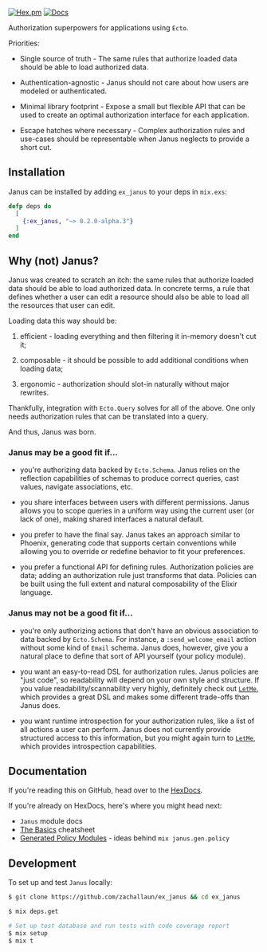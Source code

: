 [![Hex.pm](https://img.shields.io/hexpm/v/ex_janus.svg)](https://hex.pm/packages/ex_janus) [![Docs](https://img.shields.io/badge/hexdocs.pm-docs-8e7ce6.svg)](https://hexdocs.pm/ex_janus)

Authorization superpowers for applications using `Ecto`.

Priorities:

  * Single source of truth - The same rules that authorize loaded data should be able to load authorized data.

  * Authentication-agnostic - Janus should not care about how users are modeled or authenticated.

  * Minimal library footprint - Expose a small but flexible API that can be used to create an optimal authorization interface for each application.

  * Escape hatches where necessary - Complex authorization rules and use-cases should be representable when Janus neglects to provide a short cut.

## Installation

Janus can be installed by adding `ex_janus` to your deps in `mix.exs`:

```elixir
defp deps do
  [
    {:ex_janus, "~> 0.2.0-alpha.3"}
  ]
end
```

## Why (not) Janus?

Janus was created to scratch an itch: the same rules that authorize loaded data should be able to load authorized data.
In concrete terms, a rule that defines whether a user can edit a resource should also be able to load all the resources that user can edit.

Loading data this way should be:

  1. efficient - loading everything and then filtering it in-memory doesn't cut it;

  2. composable - it should be possible to add additional conditions when loading data;

  3. ergonomic - authorization should slot-in naturally without major rewrites.

Thankfully, integration with `Ecto.Query` solves for all of the above.
One only needs authorization rules that can be translated into a query.

And thus, Janus was born.

### Janus may be a good fit if...

  * you're authorizing data backed by `Ecto.Schema`. Janus relies on the reflection capabilities of schemas to produce correct queries, cast values, navigate associations, etc.

  * you share interfaces between users with different permissions. Janus allows you to scope queries in a uniform way using the current user (or lack of one), making shared interfaces a natural default.

  * you prefer to have the final say. Janus takes an approach similar to Phoenix, generating code that supports certain conventions while allowing you to override or redefine behavior to fit your preferences.

  * you prefer a functional API for defining rules. Authorization policies are data; adding an authorization rule just transforms that data. Policies can be built using the full extent and natural composability of the Elixir language.

### Janus may not be a good fit if...

  * you're only authorizing actions that don't have an obvious association to data backed by `Ecto.Schema`. For instance, a `:send_welcome_email` action without some kind of `Email` schema. Janus does, however, give you a natural place to define that sort of API yourself (your policy module).

  * you want an easy-to-read DSL for authorization rules. Janus policies are "just code", so readability will depend on your own style and structure. If you value readability/scannability very highly, definitely check out [`LetMe`](https://hexdocs.pm/let_me), which provides a great DSL and makes some different trade-offs than Janus does.

  * you want runtime introspection for your authorization rules, like a list of all actions a user can perform. Janus does not currently provide structured access to this information, but you might again turn to [`LetMe`](https://hexdocs.pm/let_me), which provides introspection capabilities.

## Documentation

If you're reading this on GitHub, head over to the [HexDocs](https://hexdocs.pm/ex_janus/Janus.html).

If you're already on HexDocs, here's where you might head next:

- `Janus` module docs
- [The Basics](basics.html) cheatsheet
- [Generated Policy Modules](generated_policy_modules.html) - ideas behind `mix janus.gen.policy`

## Development

To set up and test `Janus` locally:

```bash
$ git clone https://github.com/zachallaun/ex_janus && cd ex_janus

$ mix deps.get

# Set up test database and run tests with code coverage report
$ mix setup
$ mix t
```
